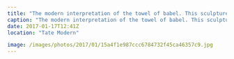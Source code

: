 ```yaml
---
title: "The modern interpretation of the towel of babel. This sculpture consists of hundreds of different radios all tuned in to different stations making the them incomprehensible. I really enjoyed seeing this piece compared to others."
caption: "The modern interpretation of the towel of babel. This sculpture consists of hundreds of different radios all tuned in to different stations making the them incomprehensible. I really enjoyed seeing this piece compared to others."
date: 2017-01-17T12:41Z
location: "Tate Modern"

image: /images/photos/2017/01/15a4f1e987ccc6784732f45ca46357c9.jpg
---
```

